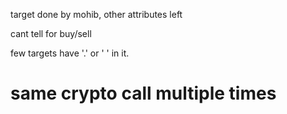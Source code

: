 target done by mohib, other attributes left

cant tell for buy/sell

few targets have '.' or ' ' in it.

# same crypto call multiple times